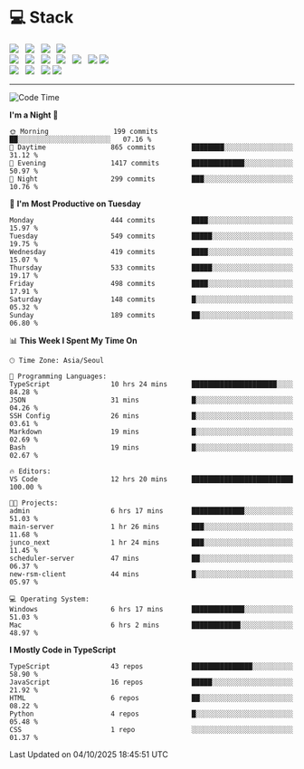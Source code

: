 <h1>💻 Stack</h1>
<div>
 <!-- badge : https://shields.io/ -->
 <!-- icon : https://simpleicons.org/?q=Get -->
 <img src="https://img.shields.io/badge/HTML5-e74c3c?style=flat-square&logo=HTML5&logoColor=white"/> &nbsp 
 <img src="https://img.shields.io/badge/CSS3-0A84FF?style=flat-square&logo=CSS3&logoColor=white"/> &nbsp 
 <img src="https://img.shields.io/badge/JavaScript-FFCD11?style=flat-square&logo=JavaScript&logoColor=white"/> &nbsp 
 <img src="https://img.shields.io/badge/TypeScript-3075C0?style=flat-square&logo=TypeScript&logoColor=white"/>
 <br/>
 <img src="https://img.shields.io/badge/Next-000000?style=flat-square&logo=nextdotjs&logoColor=white"/> &nbsp 
 <img src="https://img.shields.io/badge/React-00BCF6?style=flat-square&logo=React&logoColor=white"/> &nbsp 
 <img src="https://img.shields.io/badge/Redux-764ABC?style=flat-square&logo=Redux&logoColor=white"/> &nbsp
 <img src="https://img.shields.io/badge/Recoil-3578E5?style=flat-square&logo=recoil&logoColor=white"/> &nbsp
 <img src="https://img.shields.io/badge/React-Query-FF4154?style=flat-square&logo=reactquery&logoColor=white"/> &nbsp 
 <img src="https://img.shields.io/badge/styled%2Dcomponents-DB7093?style=flat-square&logo=styled%2Dcomponents&logoColor=white"/>
 <img src="https://img.shields.io/badge/CSS Modules-000000?style=flat-square&logo=CSS Modules&logoColor=white"/> &nbsp 
 <br/>
 <img src="https://img.shields.io/badge/Node-339933?style=flat-square&logo=Node.js&logoColor=white"/> &nbsp 
 <img src="https://img.shields.io/badge/Express-000000?style=flat-square&logo=Express&logoColor=white"/> &nbsp 
 <img src="https://img.shields.io/badge/MongoDB-47A248?style=flat-square&logo=MongoDB&logoColor=white"/>
 <img src="https://img.shields.io/badge/MariaDB-003545?style=flat-square&logo=mariadb&logoColor=white"/>
</div>

<hr>

<!--START_SECTION:waka-->
![Code Time](http://img.shields.io/badge/Code%20Time-2%2C939%20hrs-blue)

**I'm a Night 🦉** 

```text
🌞 Morning                199 commits         ██░░░░░░░░░░░░░░░░░░░░░░░   07.16 % 
🌆 Daytime                865 commits         ████████░░░░░░░░░░░░░░░░░   31.12 % 
🌃 Evening                1417 commits        █████████████░░░░░░░░░░░░   50.97 % 
🌙 Night                  299 commits         ███░░░░░░░░░░░░░░░░░░░░░░   10.76 % 
```
📅 **I'm Most Productive on Tuesday** 

```text
Monday                   444 commits         ████░░░░░░░░░░░░░░░░░░░░░   15.97 % 
Tuesday                  549 commits         █████░░░░░░░░░░░░░░░░░░░░   19.75 % 
Wednesday                419 commits         ████░░░░░░░░░░░░░░░░░░░░░   15.07 % 
Thursday                 533 commits         █████░░░░░░░░░░░░░░░░░░░░   19.17 % 
Friday                   498 commits         ████░░░░░░░░░░░░░░░░░░░░░   17.91 % 
Saturday                 148 commits         █░░░░░░░░░░░░░░░░░░░░░░░░   05.32 % 
Sunday                   189 commits         ██░░░░░░░░░░░░░░░░░░░░░░░   06.80 % 
```


📊 **This Week I Spent My Time On** 

```text
🕑︎ Time Zone: Asia/Seoul

💬 Programming Languages: 
TypeScript               10 hrs 24 mins      █████████████████████░░░░   84.28 % 
JSON                     31 mins             █░░░░░░░░░░░░░░░░░░░░░░░░   04.26 % 
SSH Config               26 mins             █░░░░░░░░░░░░░░░░░░░░░░░░   03.61 % 
Markdown                 19 mins             █░░░░░░░░░░░░░░░░░░░░░░░░   02.69 % 
Bash                     19 mins             █░░░░░░░░░░░░░░░░░░░░░░░░   02.67 % 

🔥 Editors: 
VS Code                  12 hrs 20 mins      █████████████████████████   100.00 % 

🐱‍💻 Projects: 
admin                    6 hrs 17 mins       █████████████░░░░░░░░░░░░   51.03 % 
main-server              1 hr 26 mins        ███░░░░░░░░░░░░░░░░░░░░░░   11.68 % 
junco_next               1 hr 24 mins        ███░░░░░░░░░░░░░░░░░░░░░░   11.45 % 
scheduler-server         47 mins             ██░░░░░░░░░░░░░░░░░░░░░░░   06.37 % 
new-rsm-client           44 mins             █░░░░░░░░░░░░░░░░░░░░░░░░   05.97 % 

💻 Operating System: 
Windows                  6 hrs 17 mins       █████████████░░░░░░░░░░░░   51.03 % 
Mac                      6 hrs 2 mins        ████████████░░░░░░░░░░░░░   48.97 % 
```

**I Mostly Code in TypeScript** 

```text
TypeScript               43 repos            ███████████████░░░░░░░░░░   58.90 % 
JavaScript               16 repos            █████░░░░░░░░░░░░░░░░░░░░   21.92 % 
HTML                     6 repos             ██░░░░░░░░░░░░░░░░░░░░░░░   08.22 % 
Python                   4 repos             █░░░░░░░░░░░░░░░░░░░░░░░░   05.48 % 
CSS                      1 repo              ░░░░░░░░░░░░░░░░░░░░░░░░░   01.37 % 
```




 Last Updated on 04/10/2025 18:45:51 UTC
<!--END_SECTION:waka-->
